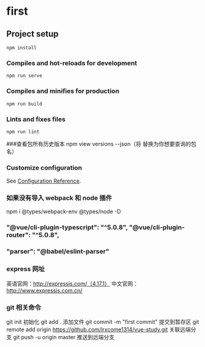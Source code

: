 # first

## Project setup

```
npm install
```

### Compiles and hot-reloads for development

```
npm run serve
```

### Compiles and minifies for production

```
npm run build
```

### Lints and fixes files

```
npm run lint
```

###查看包所有历史版本
npm view <package-name> versions --json（将 <package-name> 替换为你想要查询的包名）

### Customize configuration

See [Configuration Reference](https://cli.vuejs.org/config/).

### 如果没有导入 webpack 和 node 插件

npm i @types/webpack-env @types/node -D

### "@vue/cli-plugin-typescript": "^5.0.8", "@vue/cli-plugin-router": "^5.0.8",

### "parser": "@babel/eslint-parser"

### express 网址

英语官网：http://expressjs.com/（4.17.1）
中文官网：http://www.expressjs.com.cn/

### git 相关命令

git init 初始化
git add . 添加文件
git commit -m "first commit" 提交到暂存区
git remote add origin https://github.com/lrxcome1314/vue-study.git 关联远端分支
git push -u origin master 推送到远端分支
